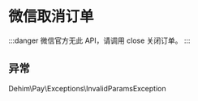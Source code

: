 # 微信取消订单

:::danger
微信官方无此 API，请调用 close 关闭订单。
:::

## 异常

Dehim\Pay\Exceptions\InvalidParamsException
